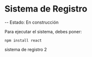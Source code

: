 <h1> Sistema de Registro </h1>

-- Estado: En construcción

Para ejecutar el sistema, debes poner:

```npm install react```

sistema de registro 2
